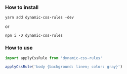 ### How to install

```
yarn add dynamic-css-rules -dev

```

or

```
npm i -D dynamic-css-rules

```

### How to use

```javascript
import applyCssRule from 'dynamic-css-rules'

applyCssRule('body {background: linen; color: gray}')
```
